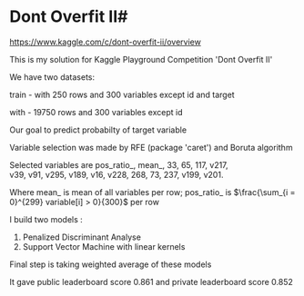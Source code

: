 # Dont Overfit II#
https://www.kaggle.com/c/dont-overfit-ii/overview

This is my solution for Kaggle Playground Competition 'Dont Overfit II' 

We have two datasets:

train - with 250 rows and 300 variables except id and target

with - 19750 rows and 300 variables except id

Our goal to predict probabilty of target variable

Variable selection was made by RFE (package 'caret') and Boruta algorithm

Selected variables are pos_ratio_, mean_, 33, 65, 117, v217,  
               v39, v91, v295, v189, v16, v228, 268, 73,
               237, v199, v201.

Where mean_ is mean of all variables per row;
      pos_ratio_ is $\frac{\sum_{i = 0}^{299} variable[i] > 0}{300}$ per row
               
I build two models :

1. Penalized Discriminant Analyse
2. Support Vector Machine with linear kernels

Final step is taking weighted average of these models

It gave public leaderboard score 0.861 and private leaderboard score 0.852
